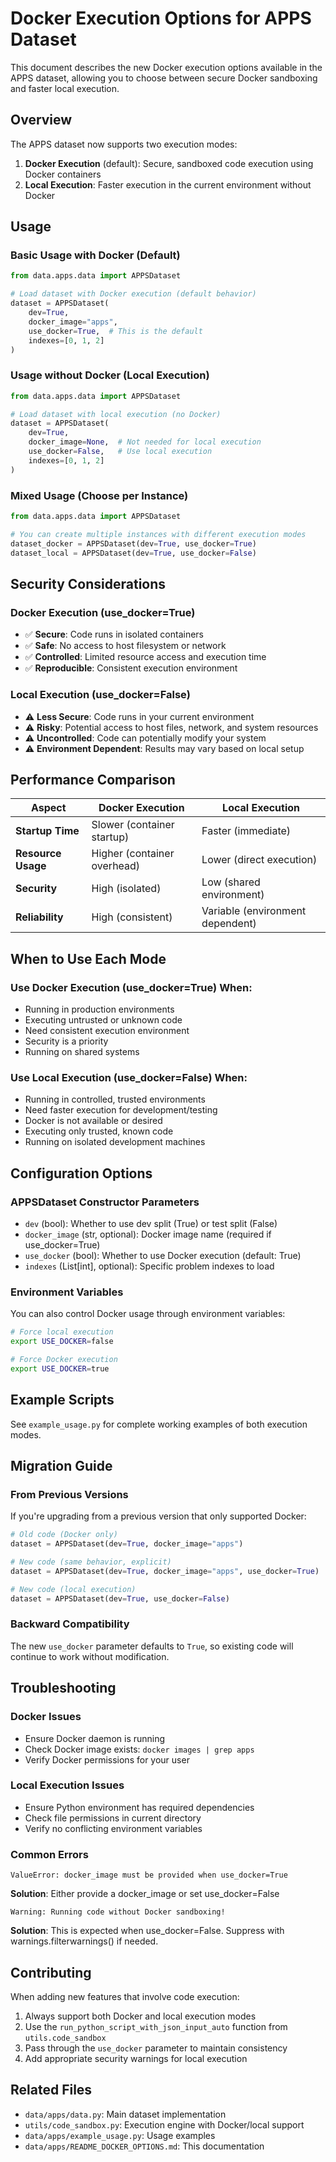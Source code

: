 # Docker Execution Options for APPS Dataset

This document describes the new Docker execution options available in the APPS dataset, allowing you to choose between secure Docker sandboxing and faster local execution.

## Overview

The APPS dataset now supports two execution modes:
1. **Docker Execution** (default): Secure, sandboxed code execution using Docker containers
2. **Local Execution**: Faster execution in the current environment without Docker

## Usage

### Basic Usage with Docker (Default)

```python
from data.apps.data import APPSDataset

# Load dataset with Docker execution (default behavior)
dataset = APPSDataset(
    dev=True,
    docker_image="apps",
    use_docker=True,  # This is the default
    indexes=[0, 1, 2]
)
```

### Usage without Docker (Local Execution)

```python
from data.apps.data import APPSDataset

# Load dataset with local execution (no Docker)
dataset = APPSDataset(
    dev=True,
    docker_image=None,  # Not needed for local execution
    use_docker=False,   # Use local execution
    indexes=[0, 1, 2]
)
```

### Mixed Usage (Choose per Instance)

```python
from data.apps.data import APPSDataset

# You can create multiple instances with different execution modes
dataset_docker = APPSDataset(dev=True, use_docker=True)
dataset_local = APPSDataset(dev=True, use_docker=False)
```

## Security Considerations

### Docker Execution (use_docker=True)
- ✅ **Secure**: Code runs in isolated containers
- ✅ **Safe**: No access to host filesystem or network
- ✅ **Controlled**: Limited resource access and execution time
- ✅ **Reproducible**: Consistent execution environment

### Local Execution (use_docker=False)
- ⚠️ **Less Secure**: Code runs in your current environment
- ⚠️ **Risky**: Potential access to host files, network, and system resources
- ⚠️ **Uncontrolled**: Code can potentially modify your system
- ⚠️ **Environment Dependent**: Results may vary based on local setup

## Performance Comparison

| Aspect | Docker Execution | Local Execution |
|--------|------------------|-----------------|
| **Startup Time** | Slower (container startup) | Faster (immediate) |
| **Resource Usage** | Higher (container overhead) | Lower (direct execution) |
| **Security** | High (isolated) | Low (shared environment) |
| **Reliability** | High (consistent) | Variable (environment dependent) |

## When to Use Each Mode

### Use Docker Execution (use_docker=True) When:
- Running in production environments
- Executing untrusted or unknown code
- Need consistent execution environment
- Security is a priority
- Running on shared systems

### Use Local Execution (use_docker=False) When:
- Running in controlled, trusted environments
- Need faster execution for development/testing
- Docker is not available or desired
- Executing only trusted, known code
- Running on isolated development machines

## Configuration Options

### APPSDataset Constructor Parameters

- `dev` (bool): Whether to use dev split (True) or test split (False)
- `docker_image` (str, optional): Docker image name (required if use_docker=True)
- `use_docker` (bool): Whether to use Docker execution (default: True)
- `indexes` (List[int], optional): Specific problem indexes to load

### Environment Variables

You can also control Docker usage through environment variables:

```bash
# Force local execution
export USE_DOCKER=false

# Force Docker execution
export USE_DOCKER=true
```

## Example Scripts

See `example_usage.py` for complete working examples of both execution modes.

## Migration Guide

### From Previous Versions

If you're upgrading from a previous version that only supported Docker:

```python
# Old code (Docker only)
dataset = APPSDataset(dev=True, docker_image="apps")

# New code (same behavior, explicit)
dataset = APPSDataset(dev=True, docker_image="apps", use_docker=True)

# New code (local execution)
dataset = APPSDataset(dev=True, use_docker=False)
```

### Backward Compatibility

The new `use_docker` parameter defaults to `True`, so existing code will continue to work without modification.

## Troubleshooting

### Docker Issues
- Ensure Docker daemon is running
- Check Docker image exists: `docker images | grep apps`
- Verify Docker permissions for your user

### Local Execution Issues
- Ensure Python environment has required dependencies
- Check file permissions in current directory
- Verify no conflicting environment variables

### Common Errors

```
ValueError: docker_image must be provided when use_docker=True
```
**Solution**: Either provide a docker_image or set use_docker=False

```
Warning: Running code without Docker sandboxing!
```
**Solution**: This is expected when use_docker=False. Suppress with warnings.filterwarnings() if needed.

## Contributing

When adding new features that involve code execution:
1. Always support both Docker and local execution modes
2. Use the `run_python_script_with_json_input_auto` function from `utils.code_sandbox`
3. Pass through the `use_docker` parameter to maintain consistency
4. Add appropriate security warnings for local execution

## Related Files

- `data/apps/data.py`: Main dataset implementation
- `utils/code_sandbox.py`: Execution engine with Docker/local support
- `data/apps/example_usage.py`: Usage examples
- `data/apps/README_DOCKER_OPTIONS.md`: This documentation




